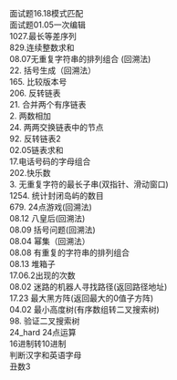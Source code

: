 面试题16.18模式匹配 <br>
面试题01.05一次编辑 <br>
1027.最长等差序列 <br>
829.连续整数求和 <br>
08.07无重复字符串的排列组合 (回溯法)<br>
22. 括号生成（回溯法） <br>
165. 比较版本号 <br>
206. 反转链表 <br>
21. 合并两个有序链表 <br>
2. 两数相加 <br>
24. 两两交换链表中的节点 <br>
92. 反转链表2 <br>
02.05链表求和 <br>
17.电话号码的字母组合 <br>
202.快乐数 <br>
3. 无重复字符的最长子串(双指针、滑动窗口) <br>
1254. 统计封闭岛屿的数目 <br>
679. 24点游戏(回溯法) <br>
08.12 八皇后(回溯法) <br>
08.09 括号问题(回溯法) <br>
08.04 幂集（回溯法）<br>
08.08 有重复的字符串的排列组合 <br>
08.13 堆箱子 <br>
17.06.2出现的次数 <br>
08.02 迷路的机器人寻找路径(返回路径地址) <br>
17.23 最大黑方阵(返回最大的0值子方阵) <br>
04.02 最小高度树(有序数组转二叉搜索树) <br>
98. 验证二叉搜索树 <br>
24_hard 24点运算 <br>
16进制转10进制 <br>
判断汉字和英语字母 <br>
丑数3 <br>
